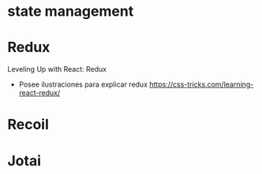# state management

# Redux

Leveling Up with React: Redux 
- Posee ilustraciones para explicar redux 
https://css-tricks.com/learning-react-redux/


# Recoil

# Jotai


